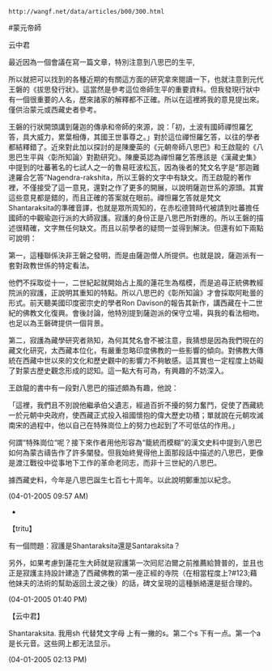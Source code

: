 `http://wangf.net/data/articles/b00/300.html`

#蒙元帝師

云中君

最近因為一個會議在寫一篇文章，特別注意到八思巴的生平,

所以就把可以找到的各種近期的有關這方面的研究拿來閱讀一下，也就注意到元代王磐的《拔思發行狀》。這當然是參考這位帝師生平的重要資料。但我發現行狀中有一個很重要的人名，歷來諸家的解釋都不正確。所以在這裡將我的意見提出來。僅供治蒙元或西藏史者參考。

王磐的行狀開頭講到薩迦的傳承和帝師的來源，說：「初，土波有國師禪怛羅乞答，具大威力，累葉相傳，其國王世事尊之。」對於這位禪怛羅乞答，以往的學者都結釋錯了。近來對此加以探討的是陳慶英的《元朝帝師八思巴》和王啟龍的《八思巴生平與〈彰所知論〉對勘研究》。陳慶英認為禪怛羅乞答應該是《漢藏史集》中提到的吐蕃著名的七試人之一的魯易旺波松瓦，因為後者的梵文名字是“那迦難達羅合乞答”Nagendra-rakshita，所以王磐的文字中有缺文。而王啟龍的著作裡，不僅接受了這一意見，還對之作了更多的開展，以說明薩迦世系的源頭。其實這些意見都是錯的，而且正確的答案就在眼前。禪怛羅乞答就是梵文Shantaraksita的準確音譯，也就是眾所周知的，在赤松德贊時代被請到吐蕃擔任國師的中觀瑜迦行派的大師寂護。寂護的身份正是八思巴所對應的。所以王磐的描述很精確，文字無任何缺文。而且以前學者的疑問一並得到解決。但還有如下兩點可說明：

第一，這種聯係決非王磐之發明，而是由薩迦僧人所提供。也就是說，薩迦派有一套對政教世係的特定看法。

他們不採取從十一，二世紀起就開始占上風的蓮花生為楷模，而是追尋正統佛教經院派的寂護，正說明其重知的特點。所以八思巴的《彰所知論》才會採取阿毗曇的形式。前天聽美國印度密宗史的學者Ron Davison的報告其新作，講西藏在十二世紀的佛教文化復興。會後討論，他特別提到薩迦派的保守立場，與我的看法相吻。也足以為王磐碑提供一個背景。

第二，寂護為藏學研究者熟知，為何其梵名會不被注意，我猜想是因為我們現在的藏文化研究，太西藏本位化，有嚴重忽略印度佛教的一些影響的傾向。對佛教大傳統在西藏中世以來的文化和歷史觀中的影響力不夠敏感。這其實也一定程度上妨礙了對蒙古歷史觀念形成的認知。這一點大有可為，有興趣的不妨深入。

王啟龍的書中有一段對八思巴的描述頗為有趣，他說：

「這裡，我們且不別說他繼承伯父遺志，經過百折不擾的努力奮鬥，促使了西藏統一於元朝中央政府，使西藏正式投入祖國懷抱的偉大歷史功積；單就說在元朝攻滅南宋的過程中，他以自己在特殊崗位上的努力也起到了不可低估的作用。」

何謂“特殊崗位“呢？接下來作者用他形容為“籠統而模糊”的漢文史料中提到八思巴如何為蒙古禱告作了許多闡發。但我始終覺得他上面那段話中描述的八思巴，更像是渡江戰役中從事地下工作的革命老同志，而非十三世紀的八思巴。

據西藏史料，今年是八思巴誕生七百七十周年。以此說明鄭重加以紀念。

(04-01-2005 09:57 AM)

-

【tritu】

有一個問題：寂護是Shantaraksita還是Santaraksita？

另外，如果考慮到蓮花生大師就是寂護第一次囘尼泊爾之前推薦給贊普的，並且也正是寂護主持設計建造了西藏佛教的第一座正經的寺院（在相當程度上?#123;藉他妹夫的法術的幫助返回土波之後）的話，碑文呈現的這種脈絡還是挺合理的。

(04-01-2005 01:40 PM)

【云中君】

Shantaraksita. 我用sh 代替梵文字母 上有一撇的s。第二个s 下有一点。第一个a是长元音。这些网上都无法显示。

(04-01-2005 02:13 PM)